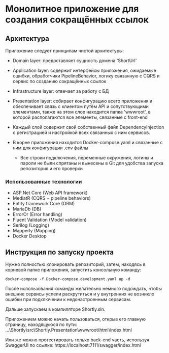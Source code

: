 # Монолитное приложение для создания сокращённых ссылок

## Архитектура
Приложение следует принципам чистой архитектуры:
- Domain layer: предоставляет сущность домена 'ShortUrl'
- Application layer: содержит интерфейсы приложения, ожидаемые ошибки, обработчики PipelineBehavior, логику связанную с CQRS и сервис по созданию сокращённых ссылок
- Infrastructure layer: отвечает за работу с БД
- Presentation layer: собирает конфигурацию всего приложения и обеспечивает связь с клиентом путём API и сопутствующими элементами, также на этом слое находится папка 'wwwroot', в которой располагаются все элементы, связанные с front-end

- Каждый слой содержит свой собственный файл DependencyInjection с регистрацией и настройкой всех связанных с ним сервисов.
- В корне приложения находится Docker-compose.yaml и связанные с ним для конфигурации .env файлы
    - Все строки подключения, переменные окружения, логины и пароли не были спрятаны и вынесены в Git для удобства запуска репозитория и его проверки

### Использованные технологии
- ASP.Net Core (Web API framework)
- MediatR (CQRS + pipeline behaviors)
- Entity framework Core (ORM)
- MariaDb (DB)
- ErrorOr (Error handling)
- Fluent Validation (Model validation)
- Serilog (Logging)
- Mapperly (Mapping)
- Docker Desktop

## Инструкция по запуску проекта
Нужно полностью клонировать репозиторий, затем, находясь в корневой папке приложения, запустить консольную команду:
``` Shell
docker-compose -f Docker-compose.development.yaml up -d
```
После использования команды желательно немного подождать, чтобы внешние сервисы успели раскрутиться и у внутренних не возникло ошибки при подключении к недонастроенным сервисам.

Дальше запускаем в компиляторе Shortly.sln.

Приложением можно начать пользоваться, открыв его главную страницу, находящуюся по пути:
...\Shortly\src\Shortly.Presentation\wwwroot\html\index.html

Или же можно протестировать только back-end часть, используя SwaggerUI по ссылке: 
https://localhost:7111/swagger/index.html
